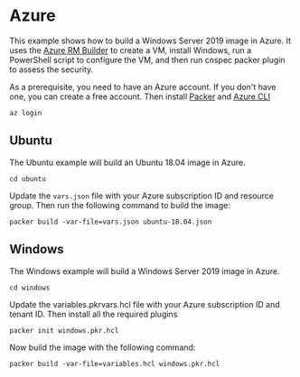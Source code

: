 # Azure

This example shows how to build a Windows Server 2019 image in Azure. It uses
the [Azure RM Builder](https://www.packer.io/docs/builders/azure.html) to create a VM, install Windows, run a PowerShell
script to configure the VM, and then run cnspec packer plugin to assess the security. 

As a prerequisite, you need to have an Azure account. If you don't have one, you can create a free account. Then install [Packer](https://www.packer.io/downloads.html)
   and [Azure CLI](https://docs.microsoft.com/en-us/cli/azure/install-azure-cli)

```shell
az login
```

## Ubuntu

The Ubuntu example will build an Ubuntu 18.04 image in Azure.

```shell
cd ubuntu
```

Update the `vars.json` file with your Azure subscription ID and resource group. Then run the 
following command to build the image:

```shell
packer build -var-file=vars.json ubuntu-18.04.json
```


## Windows

The Windows example will build a Windows Server 2019 image in Azure.

```shell
cd windows
```

Update the variables.pkrvars.hcl file with your Azure subscription ID and tenant ID. Then install all the required
plugins

```shell
packer init windows.pkr.hcl
```

Now build the image with the following command:

```shell
packer build -var-file=variables.hcl windows.pkr.hcl
```
